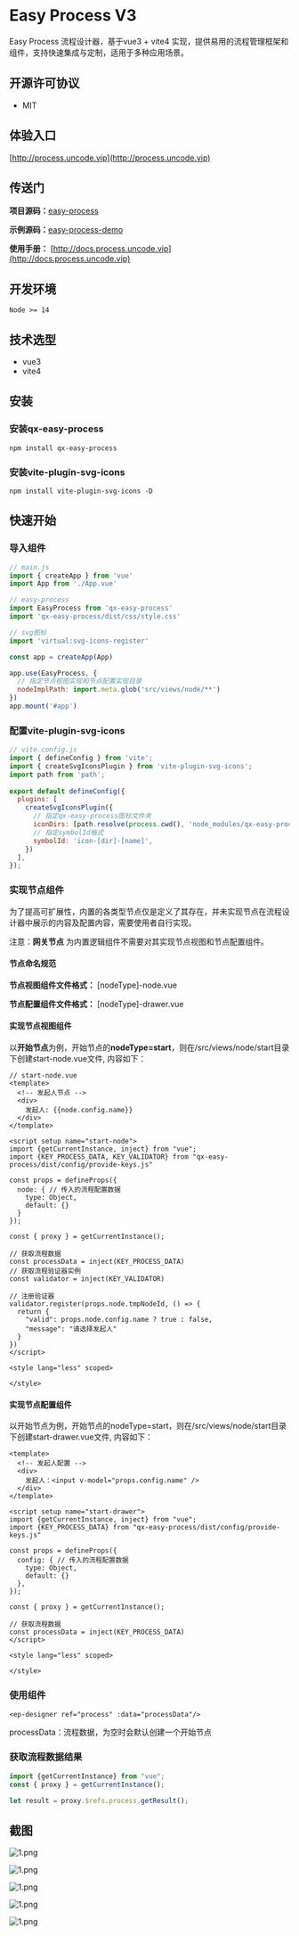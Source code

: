 # Easy Process V3
Easy Process 流程设计器，基于vue3 + vite4 实现，提供易用的流程管理框架和组件，支持快速集成与定制，适用于多种应用场景。


## 开源许可协议
- MIT


## 体验入口
[http://process.uncode.vip](http://process.uncode.vip)



## 传送门
**项目源码：**[easy-process](https://gitee.com/quxiu-code/easy-process)

**示例源码：**[easy-process-demo](https://gitee.com/quxiu-code/easy-process-demo)

**使用手册：** [http://docs.process.uncode.vip](http://docs.process.uncode.vip)


## 开发环境

```
Node >= 14
```

## 技术选型

- vue3
- vite4



## 安装



### 安装qx-easy-process

```shell
npm install qx-easy-process
```



### 安装vite-plugin-svg-icons

```shell
npm install vite-plugin-svg-icons -D
```





## 快速开始

### 导入组件

```js
// main.js
import { createApp } from 'vue'
import App from './App.vue'

// easy-process
import EasyProcess from 'qx-easy-process'
import 'qx-easy-process/dist/css/style.css'

// svg图标
import 'virtual:svg-icons-register'

const app = createApp(App)

app.use(EasyProcess, {
  // 指定节点视图实现和节点配置实现目录
  nodeImplPath: import.meta.glob('src/views/node/**')
})
app.mount('#app')
```



### 配置vite-plugin-svg-icons

```js
// vite.config.js
import { defineConfig } from 'vite';
import { createSvgIconsPlugin } from 'vite-plugin-svg-icons';
import path from 'path';
 
export default defineConfig({
  plugins: [
    createSvgIconsPlugin({
      // 指定qx-easy-process图标文件夹
      iconDirs: [path.resolve(process.cwd(), 'node_modules/qx-easy-process/dist/assets/icons')],
      // 指定symbolId格式
      symbolId: 'icon-[dir]-[name]',
    })
  ],
});
```



### 实现节点组件

为了提高可扩展性，内置的各类型节点仅是定义了其存在，并未实现节点在流程设计器中展示的内容及配置内容，需要使用者自行实现。

注意：**网关节点** 为内置逻辑组件不需要对其实现节点视图和节点配置组件。



#### 节点命名规范

**节点视图组件文件格式：** [nodeType]-node.vue

**节点配置组件文件格式：** [nodeType]-drawer.vue



#### 实现节点视图组件

以**开始节点**为例，开始节点的**nodeType=start**，则在/src/views/node/start目录下创建start-node.vue文件, 内容如下：

```vue
// start-node.vue
<template>
  <!-- 发起人节点 -->
  <div>
    发起人: {{node.config.name}}
  </div>
</template>

<script setup name="start-node">
import {getCurrentInstance, inject} from "vue";
import {KEY_PROCESS_DATA, KEY_VALIDATOR} from "qx-easy-process/dist/config/provide-keys.js"

const props = defineProps({
  node: { // 传入的流程配置数据
    type: Object,
    default: {}
  }
});

const { proxy } = getCurrentInstance();

// 获取流程数据
const processData = inject(KEY_PROCESS_DATA)
// 获取流程验证器实例
const validator = inject(KEY_VALIDATOR)

// 注册验证器
validator.register(props.node.tmpNodeId, () => {
  return {
    "valid": props.node.config.name ? true : false,
    "message": "请选择发起人"
  }
})
</script>

<style lang="less" scoped>

</style>

```

#### 实现节点配置组件

以开始节点为例，开始节点的nodeType=start，则在/src/views/node/start目录下创建start-drawer.vue文件, 内容如下：

```vue
<template>
  <!-- 发起人配置 -->
  <div>
    发起人：<input v-model="props.config.name" />
  </div>
</template>

<script setup name="start-drawer">
import {getCurrentInstance, inject} from "vue";
import {KEY_PROCESS_DATA} from "qx-easy-process/dist/config/provide-keys.js"

const props = defineProps({
  config: { // 传入的流程配置数据
    type: Object,
    default: {}
  },
});

const { proxy } = getCurrentInstance();

// 获取流程数据
const processData = inject(KEY_PROCESS_DATA)
</script>

<style lang="less" scoped>

</style>

```



### 使用组件

```vue
<ep-designer ref="process" :data="processData"/>
```

processData：流程数据，为空时会默认创建一个开始节点



### 获取流程数据结果

```js
import {getCurrentInstance} from "vue";
const { proxy } = getCurrentInstance();

let result = proxy.$refs.process.getResult();
```



## 截图

![1.png](https://file.uncode.vip/easy-process/image/demo/1.png)

![1.png](https://file.uncode.vip/easy-process/image/demo/2.png)

![1.png](https://file.uncode.vip/easy-process/image/demo/3.png)

![1.png](https://file.uncode.vip/easy-process/image/demo/4.png)

![1.png](https://file.uncode.vip/easy-process/image/demo/5.png)



